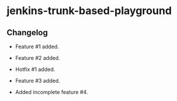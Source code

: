 # jenkins-trunk-based-playground

## Changelog
- Feature #1 added.

- Feature #2 added.

- Hotfix #1 added.

- Feature #3 added.

- Added incomplete feature #4.